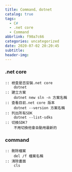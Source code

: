 ```yaml
---
title: Command、dotnet
catalog: true
tags:
  - C#
  - .net core
  - Command
abbrlink: f90a7c66
categories: uncategorized
date: 2020-07-02 20:20:45
subtitle:
header-img:
---
```


### .net core
```batch
:: 檢查是否安裝.net core
	dotnet
:: 建立方案
	dotnet new sln -n 方案名稱
:: 查看目前.net core 版本
	dotnet --version 方案名稱
:: 列出所有SDK
	dotnet --list-sdks
:: 切換SDK?
	不用切換他會自動用最新的
```
### command
```batch
:: 刪除檔案
	del /f 檔案名稱
:: 清除畫面
	cls
```